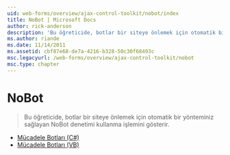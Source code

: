 ```yaml
---
uid: web-forms/overview/ajax-control-toolkit/nobot/index
title: NoBot | Microsoft Docs
author: rick-anderson
description: 'Bu öğreticide, botlar bir siteye önlemek için otomatik bir yönteminiz sağlayan NoBot denetimi kullanma işlemini gösterir.'
ms.author: riande
ms.date: 11/14/2011
ms.assetid: cbf87e68-de7a-4216-b328-50c30f68493c
msc.legacyurl: /web-forms/overview/ajax-control-toolkit/nobot
msc.type: chapter
---
```

<a name="nobot"></a>NoBot
====================
> Bu öğreticide, botlar bir siteye önlemek için otomatik bir yönteminiz sağlayan NoBot denetimi kullanma işlemini gösterir.


- [Mücadele Botları (C#)](fighting-bots-cs.md)
- [Mücadele Botları (VB)](fighting-bots-vb.md)
